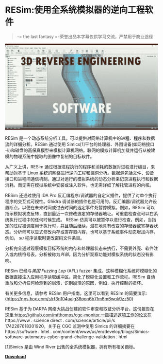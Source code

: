 # RESim:使用全系统模拟器的逆向工程软件

> -= the last fantasy =-荣誉出品本字幕仅供学习交流，严禁用于商业途径

[![](img//8cdccbad17f10afa16fba699664bac7f.png)](https://blogger.googleusercontent.com/img/b/R29vZ2xl/AVvXsEgli7IkuGrPvTL7nm5u8xnMo6ZyAWPwAe108pD1UdKdZJfxslvCXcuQ1dn84akp2d_RAVy2vTZAXDFNwXEp23m-HQY39xYsDSnzcrYoKkCNO6oiEeFK8p8B1wlFifl9kb0lsrRwuEk2wDss2OjK_eyt0AMgiNpolff4pErcNWoVNyShcPytHCYfSfIq/s676/mqdefault.png)

RESim 是一个动态系统分析工具，可以提供对网络计算机中的进程、程序和数据流的详细分析。RESim 通过使用 Simics[1]平台的处理器、外围设备(如网络接口卡)和磁盘的高保真模型来模拟计算机网络。联网的模拟计算机加载并运行从被建模的物理系统中提取的图像中复制的目标软件。

从广义上讲，RESim 通过根据进程执行的程序和消耗的数据对进程进行编目，来帮助对基于 Linux 系统的网络进行逆向工程和漏洞分析。数据源包括文件、设备接口和进程间通信机制。通过对运行的模拟系统的动态分析来记录进程执行和数据消耗，而无需在模拟系统中安装或注入软件，也无需详细了解托管进程的内核。

RESim 还通过使用 IDA Pro 反汇编程序/调试器的自定义插件，提供了对单个执行程序的交互式可视性。Ghidra 调试器的插件也是可用的。反汇编器/调试器允许设置断点，以便在未来时间或过去时间的选定事件处暂停模拟。例如，RESim 可以指示模拟状态反转，直到最近一次修改选定的存储器地址。可重载检查点可以在系统执行过程中的任何时候生成。
RESim 仿真可以被暂停以进行检查，例如，当指定的过程被调度用于执行时，并且随后继续，潜在地具有改变的存储器或寄存器状态。分析师可以显式修改内存或寄存器内容，也可以基于系统事件动态增加内存，例如， *su* 程序读取时更改密码文件条目。

分析完全通过观察模拟目标系统的内存和处理器状态来执行，不需要外壳、软件注入或内核符号表。分析被称为*外部*，因为分析观察功能对模拟系统的状态没有影响。

RESim 已经与*美国 Fuzzing Lop* (AFL) fuzzer 集成。这种模糊化系统将模糊化的数据直接注入应用程序读取缓冲区，简化了模糊化设置和工作流程。RESim 自动重放和分析任何检测到的崩溃，识别崩溃的原因，例如，执行控制的损坏。

有关更多信息，请参考 RESim 用户指南。这里可以看到 RESim 的简要演示:(https://nps.box.com/s/rf3n104ualg38pon6b7fm6m6wqk9zz50)

RESim 基于为 DARPA 网络大挑战创建的软件审查和取证分析平台。这份报告在这里:https://github.com/mfthomps/cgc-monitor.一篇描述这项工作的论文在 https://www . science direct . com/science/article/pii/s 1742287618301920，关于在 CGC 监测中使用 Simics 的详细摘要在 https://software . Intel . com/content/www/us/en/develop/blogs/Simics-software-automates-cyber-grand-challenge-validation . html

[1]Simics 是由 Wind River 出售的全系统模拟器，拥有所有相关商标。

[**Download**](https://github.com/mfthomps/RESim)